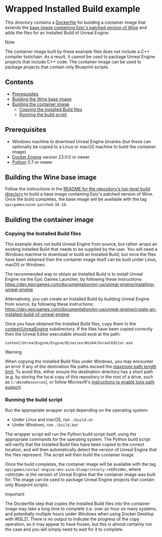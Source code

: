 # Wrapped Installed Build example

This directory contains a [Dockerfile](./context/Dockerfile) for building a container image that extends the [base image containing Epic's patched version of Wine](../../../build/) and adds the files for an Installed Build of Unreal Engine.

> [!NOTE]
> The container image built by these example files does not include a C++ compiler toolchain. As a result, it cannot be used to package Unreal Engine projects that include C++ code. The container image can be used to package projects that contain only Blueprint scripts.


## Contents

- [Prerequisites](#prerequisites)
- [Building the Wine base image](#building-the-wine-base-image)
- [Building the container image](#building-the-container-image)
    - [Copying the Installed Build files](#copying-the-installed-build-files)
    - [Running the build script](#running-the-build-script)


## Prerequisites

- Windows machine to download Unreal Engine binaries (but these can optionally be copied to a Linux or macOS machine to build the container image)
- [Docker Engine](https://docs.docker.com/engine/install/) version 23.0.0 or newer
- [Python](https://www.python.org/) 3.7 or newer


## Building the Wine base image

Follow the instructions in the [README for the repository's top-level build directory](../../../build/README.md) to build a base image containing Epic's patched version of Wine. Once the build completes, the base image will be available with the tag `epicgames/wine-patched:10.10`.


## Building the container image

### Copying the Installed Build files

This example does not build Unreal Engine from source, but rather wraps an existing Installed Build that needs to be supplied by the user. You will need a Windows machine to download or build an Installed Build, but once the files have been obtained then the container image itself can be built under Linux, macOS or Windows.

The recommended way to obtain an Installed Build is to install Unreal Engine via the Epic Games Launcher, by following these instructions: <https://dev.epicgames.com/documentation/en-us/unreal-engine/installing-unreal-engine>

Alternatively, you can create an Installed Build by building Unreal Engine from source, by following these instructions: <https://dev.epicgames.com/documentation/en-us/unreal-engine/create-an-installed-build-of-unreal-engine>

Once you have obtained the Installed Build files, copy them to the [context/UnrealEngine](./context/UnrealEngine/) subdirectory. If the files have been copied correctly then the Unreal Editor executable should exist at the path:

```
context/UnrealEngine/Engine/Binaries/Win64/UnrealEditor.exe
```

> [!WARNING]
> When copying the Installed Build files under Windows, you may encounter an error if any of the destination file paths exceed the [maximum path length limit](https://learn.microsoft.com/en-us/windows/win32/fileio/maximum-file-path-limitation). To avoid this, either ensure the destination directory has a short path (e.g. by storing the local copy of this repository in the root of a drive, such as `C:\WineResources`), or follow Microsoft's [instructions to enable long path support](https://learn.microsoft.com/en-us/windows/win32/fileio/maximum-file-path-limitation?#enable-long-paths-in-windows-10-version-1607-and-later).

### Running the build script

Run the appropriate wrapper script depending on the operating system:

- Under Linux and macOS, run `./build.sh`
- Under Windows, run `.\build.bat`

The wrapper script will run the Python build script itself, using the appropriate commands for the operating system. The Python build script will verify that the Installed Build files have been copied to the correct location, and will then automatically detect the version of Unreal Engine that the files represent. The script will then build the container image.

Once the build completes, the container image will be available with the tag `epicgames/unreal-engine:dev-wine-blueprintonly-<VERSION>`, where `<VERSION>` is the version of Unreal Engine that the container image was built for. The image can be used to package Unreal Engine projects that contain only Blueprint scripts.

> [!IMPORTANT]
> The Dockerfile step that copies the Installed Build files into the container image may take a long time to complete (i.e. over an hour on many systems, and potentially multiple hours under Windows when using Docker Desktop with WSL2). There is no output to indicate the progress of the copy operation, so it may appear to have frozen, but this is almost certainly not the case and you will simply need to wait for it to complete.
